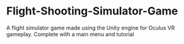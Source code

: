 # Flight-Shooting-Simulator-Game
A flight simulator game made using the Unity engine for Oculus VR gameplay. Complete with a main menu and tutorial
